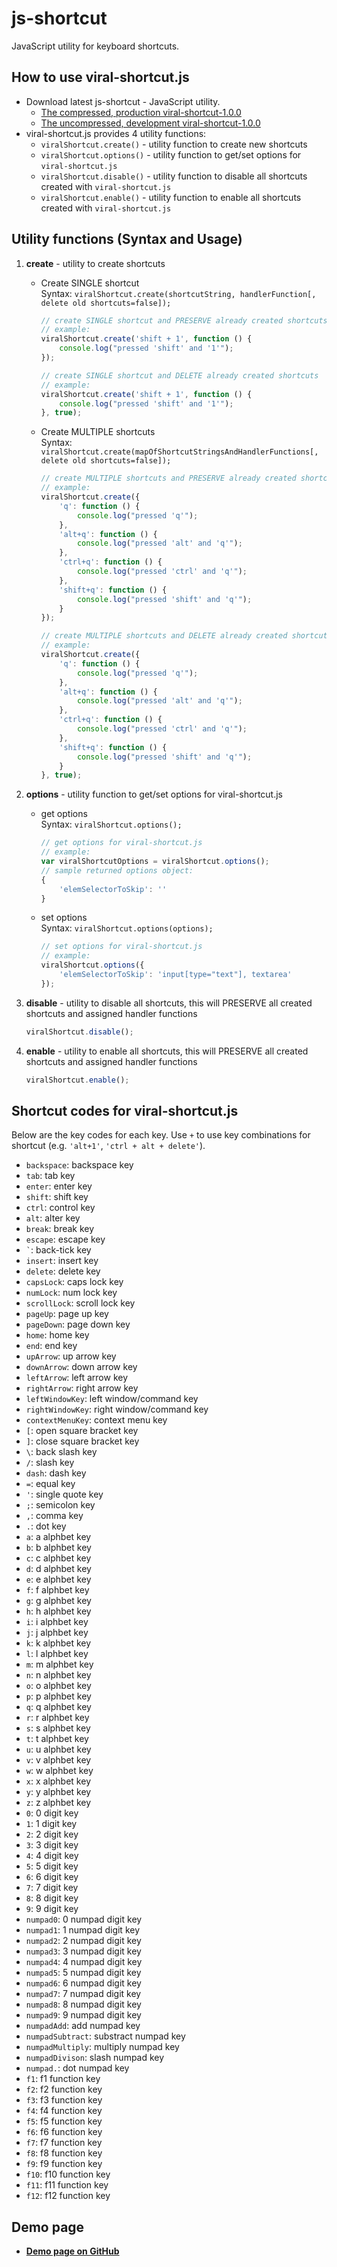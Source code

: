 # js-shortcut
JavaScript utility for keyboard shortcuts.

## How to use viral-shortcut.js
* Download latest js-shortcut - JavaScript utility.
  * [The compressed, production viral-shortcut-1.0.0](https://cdn.rawgit.com/virallalakia/js-shortcut/master/dist/js/viral-shortcut-1.0.0.min.js)
  * [The uncompressed, development viral-shortcut-1.0.0](https://cdn.rawgit.com/virallalakia/js-shortcut/master/dist/js/viral-shortcut-1.0.0.js)
* viral-shortcut.js provides 4 utility functions:
  * `viralShortcut.create()` - utility function to create new shortcuts
  * `viralShortcut.options()` - utility function to get/set options for `viral-shortcut.js`
  * `viralShortcut.disable()` - utility function to disable all shortcuts created with `viral-shortcut.js`
  * `viralShortcut.enable()` - utility function to enable all shortcuts created with `viral-shortcut.js`


## Utility functions (Syntax and Usage)
1. **create** - utility to create shortcuts

	* Create SINGLE shortcut
	  <br>
	  Syntax: `viralShortcut.create(shortcutString, handlerFunction[, delete old shortcuts=false]);`
		```javascript
		// create SINGLE shortcut and PRESERVE already created shortcuts
		// example:
		viralShortcut.create('shift + 1', function () {
			console.log("pressed 'shift' and '1'");
		});

		// create SINGLE shortcut and DELETE already created shortcuts
		// example:
		viralShortcut.create('shift + 1', function () {
			console.log("pressed 'shift' and '1'");
		}, true);
		```

	* Create MULTIPLE shortcuts
	  <br>
	  Syntax: `viralShortcut.create(mapOfShortcutStringsAndHandlerFunctions[, delete old shortcuts=false]);`
		```javascript
		// create MULTIPLE shortcuts and PRESERVE already created shortcuts
		// example:
		viralShortcut.create({
			'q': function () {
				console.log("pressed 'q'");
			},
			'alt+q': function () {
				console.log("pressed 'alt' and 'q'");
			},
			'ctrl+q': function () {
				console.log("pressed 'ctrl' and 'q'");
			},
			'shift+q': function () {
				console.log("pressed 'shift' and 'q'");
			}
		});

		// create MULTIPLE shortcuts and DELETE already created shortcuts
		// example:
		viralShortcut.create({
			'q': function () {
				console.log("pressed 'q'");
			},
			'alt+q': function () {
				console.log("pressed 'alt' and 'q'");
			},
			'ctrl+q': function () {
				console.log("pressed 'ctrl' and 'q'");
			},
			'shift+q': function () {
				console.log("pressed 'shift' and 'q'");
			}
		}, true);
		```

2. **options** - utility function to get/set options for viral-shortcut.js

	* get options
	  <br>
	  Syntax: `viralShortcut.options();`
		```javascript
		// get options for viral-shortcut.js
		// example:
		var viralShortcutOptions = viralShortcut.options();
		// sample returned options object:
		{
			'elemSelectorToSkip': ''
		}
		```

	* set options
	  <br>
	  Syntax: `viralShortcut.options(options);`
		```javascript
		// set options for viral-shortcut.js
		// example:
		viralShortcut.options({
			'elemSelectorToSkip': 'input[type="text"], textarea'
		});
		```

3. **disable** - utility to disable all shortcuts, this will PRESERVE all created shortcuts and assigned handler functions
	```javascript
	viralShortcut.disable();
	```

4. **enable** - utility to enable all shortcuts, this will PRESERVE all created shortcuts and assigned handler functions
	```javascript
	viralShortcut.enable();
	```

## Shortcut codes for viral-shortcut.js
Below are the key codes for each key. Use `+` to use key combinations for shortcut (e.g. `'alt+1'`, `'ctrl + alt + delete'`).
* `backspace`: backspace key
* `tab`: tab key
* `enter`: enter key
* `shift`: shift key
* `ctrl`: control key
* `alt`: alter key
* `break`: break key
* `escape`: escape key
* `` ` ``: back-tick key
* `insert`: insert key
* `delete`: delete key
* `capsLock`: caps lock key
* `numLock`: num lock key
* `scrollLock`: scroll lock key
* `pageUp`: page up key
* `pageDown`: page down key
* `home`: home key
* `end`: end key
* `upArrow`: up arrow key
* `downArrow`: down arrow key
* `leftArrow`: left arrow key
* `rightArrow`: right arrow key
* `leftWindowKey`: left window/command key
* `rightWindowKey`: right window/command key
* `contextMenuKey`: context menu key
* `[`: open square bracket key
* `]`: close square bracket key
* `\`: back slash key
* `/`: slash key
* `dash`: dash key
* `=`: equal key
* `'`: single quote key
* `;`: semicolon key
* `,`: comma key
* `.`: dot key
* `a`: a alphbet key
* `b`: b alphbet key
* `c`: c alphbet key
* `d`: d alphbet key
* `e`: e alphbet key
* `f`: f alphbet key
* `g`: g alphbet key
* `h`: h alphbet key
* `i`: i alphbet key
* `j`: j alphbet key
* `k`: k alphbet key
* `l`: l alphbet key
* `m`: m alphbet key
* `n`: n alphbet key
* `o`: o alphbet key
* `p`: p alphbet key
* `q`: q alphbet key
* `r`: r alphbet key
* `s`: s alphbet key
* `t`: t alphbet key
* `u`: u alphbet key
* `v`: v alphbet key
* `w`: w alphbet key
* `x`: x alphbet key
* `y`: y alphbet key
* `z`: z alphbet key
* `0`: 0 digit key
* `1`: 1 digit key
* `2`: 2 digit key
* `3`: 3 digit key
* `4`: 4 digit key
* `5`: 5 digit key
* `6`: 6 digit key
* `7`: 7 digit key
* `8`: 8 digit key
* `9`: 9 digit key
* `numpad0`: 0 numpad digit key
* `numpad1`: 1 numpad digit key
* `numpad2`: 2 numpad digit key
* `numpad3`: 3 numpad digit key
* `numpad4`: 4 numpad digit key
* `numpad5`: 5 numpad digit key
* `numpad6`: 6 numpad digit key
* `numpad7`: 7 numpad digit key
* `numpad8`: 8 numpad digit key
* `numpad9`: 9 numpad digit key
* `numpadAdd`: add numpad key
* `numpadSubtract`: substract numpad key
* `numpadMultiply`: multiply numpad key
* `numpadDivison`: slash numpad key
* `numpad.`: dot numpad key
* `f1`: f1 function key
* `f2`: f2 function key
* `f3`: f3 function key
* `f4`: f4 function key
* `f5`: f5 function key
* `f6`: f6 function key
* `f7`: f7 function key
* `f8`: f8 function key
* `f9`: f9 function key
* `f10`: f10 function key
* `f11`: f11 function key
* `f12`: f12 function key


## Demo page
* **[Demo page on GitHub](https://virallalakia.github.io/js-shortcut/)**
